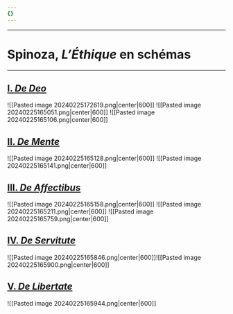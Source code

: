 ```yaml
---
{}
---
```

***
# Spinoza, *L’Éthique* en schémas 
***
## <u>I. <i>De Deo</i></u>

![[Pasted image 20240225172619.png|center|600]]
![[Pasted image 20240225165051.png|center|600]]
![[Pasted image 20240225165106.png|center|600]]
<div style="page-break-after: always;"></div>


## <u>II. <i>De Mente</i></u>

![[Pasted image 20240225165128.png|center|600]]
![[Pasted image 20240225165141.png|center|600]]
<div style="page-break-after: always;"></div>


## <u>III. <i>De Affectibus</i></u>

![[Pasted image 20240225165158.png|center|600]]
![[Pasted image 20240225165211.png|center|600]]
![[Pasted image 20240225165759.png|center|600]]
<div style="page-break-after: always;"></div>


## <u>IV. <i>De Servitute</i></u>

![[Pasted image 20240225165846.png|center|600]]![[Pasted image 20240225165900.png|center|600]]<div style="page-break-after: always;"></div>


## <u>V. <i>De Libertate</i></u>

![[Pasted image 20240225165944.png|center|600]]
